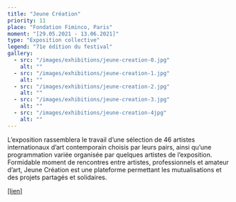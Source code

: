 ```yaml
---
title: "Jeune Création"
priority: 11
place: "Fondation Fiminco, Paris"
moment: "[29.05.2021 - 13.06.2021]"
type: "Exposition collective"
legend: "71e édition du festival"
gallery:
  - src: "/images/exhibitions/jeune-creation-0.jpg"
    alt: ""
  - src: "/images/exhibitions/jeune-creation-1.jpg"
    alt: ""
  - src: "/images/exhibitions/jeune-creation-2.jpg"
    alt: ""
  - src: "/images/exhibitions/jeune-creation-3.jpg"
    alt: ""
  - src: "/images/exhibitions/jeune-creation-4jpg"
    alt: ""
---
```

L’exposition rassemblera le travail d’une sélection de 46 artistes internationaux d’art contemporain choisis par leurs pairs, ainsi qu’une programmation variée organisée par quelques artistes de l’exposition. Formidable moment de rencontres entre artistes, professionnels et amateur d’art, Jeune Création est une plateforme permettant les mutualisations et des projets partagés et solidaires.

[[lien]](https://www.jeunecreation.org/71e-informations/)
